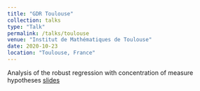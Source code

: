 ```yaml
---
title: "GDR Toulouse"
collection: talks
type: "Talk"
permalink: /talks/toulouse
venue: "Institut de Mathématiques de Toulouse"
date: 2020-10-23
location: "Toulouse, France"
---
```


Analysis of the robust regression with concentration of measure hypotheses [slides](https://cosmital.github.io/files/pres_toulouse.pdf) 
